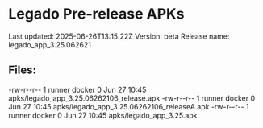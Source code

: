 # Legado Pre-release APKs
Last updated: 2025-06-26T13:15:22Z
Version: beta
Release name: legado_app_3.25.062621
## Files:
-rw-r--r-- 1 runner docker 0 Jun 27 10:45 apks/legado_app_3.25.06262106_release.apk
-rw-r--r-- 1 runner docker 0 Jun 27 10:45 apks/legado_app_3.25.06262106_releaseA.apk
-rw-r--r-- 1 runner docker 0 Jun 27 10:45 apks/legado_app_3.25.apk
